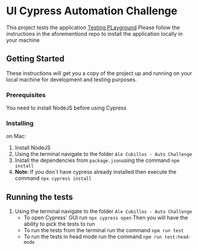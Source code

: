 # UI Cypress Automation Challenge

This project tests the application [Testing PLayground](https://github.com/antonyfuentes/testing-playground)
Please follow the instructions in the aforementiond repo to install the application locally in your machine

## Getting Started

These instructions will get you a copy of the project up and running on your local machine for development and testing purposes.

### Prerequisites

You need to install NodeJS before using Cypress

### Installing

on Mac:

1. Install NodeJS
2. Using the terminal navigate to the folder `Ale Cubillos - Auto Challenge`
3. Install the dependencies from `package.json`using the command `npm install`
4. **Note**: If you don´t have cypress already installed then execute the command `npx cypress install`

## Running the tests

1. Using the terminal navigate to the folder `Ale Cubillos - Auto Challenge`
   - To open Cypress' GUI run `npx cypress open` Then you will have the ability to pick the tests to run
   - To run the tests from the terminal run the command `npm run test`
   - To run the tests in head mode run the command `npm run test:head-mode`
